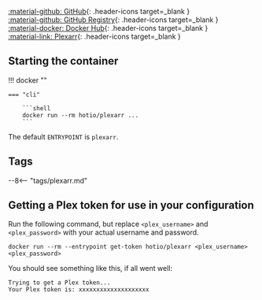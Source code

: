 [:material-github: GitHub](https://github.com/hotio/plexarr){: .header-icons target=_blank }  
[:material-github: GitHub Registry](https://github.com/orgs/hotio/packages/container/package/plexarr){: .header-icons target=_blank }  
[:material-docker: Docker Hub](https://hub.docker.com/r/hotio/plexarr){: .header-icons target=_blank }  
[:material-link: Plexarr](https://github.com/l3uddz/plexarr){: .header-icons target=_blank }  

## Starting the container

!!! docker ""

    === "cli"

        ```shell
        docker run --rm hotio/plexarr ...
        ```

The default `ENTRYPOINT` is `plexarr`.

## Tags

--8<-- "tags/plexarr.md"

## Getting a Plex token for use in your configuration

Run the following command, but replace `<plex_username>` and `<plex_password>` with your actual username and password.

```shell
docker run --rm --entrypoint get-token hotio/plexarr <plex_username> <plex_password>
```

You should see something like this, if all went well:

```shell
Trying to get a Plex token...
Your Plex token is: xxxxxxxxxxxxxxxxxxxx
```
